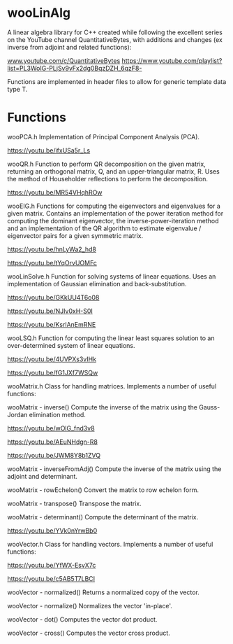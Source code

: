 # wooLinAlg
A linear algebra library for C++ created while following the excellent series on the YouTube channel QuantitativeBytes, with additions and changes (ex inverse from adjoint and related functions):

www.youtube.com/c/QuantitativeBytes
https://www.youtube.com/playlist?list=PL3WoIG-PLjSv9vFx2dg0BqzDZH_6qzF8-

Functions are implemented in header files to allow for generic template data type T.

# Functions
wooPCA.h
Implementation of Principal Component Analysis (PCA).

https://youtu.be/ifxUSa5r_Ls

wooQR.h
Function to perform QR decomposition on the given matrix, returning an orthogonal matrix, Q, and an upper-triangular matrix, R. Uses the method of Householder reflections to perform the decomposition.

https://youtu.be/MR54VHqhROw

wooEIG.h
Functions for computing the eigenvectors and eigenvalues for a given matrix. Contains an implementation of the power iteration method for computing the dominant eigenvector, the inverse-power-iteration method and an implementation of the QR algorithm to estimate eigenvalue / eigenvector pairs for a given symmetric matrix.

https://youtu.be/hnLyWa2_hd8

https://youtu.be/tYqOrvUOMFc

wooLinSolve.h
Function for solving systems of linear equations. Uses an implementation of Gaussian elimination and back-substitution.

https://youtu.be/GKkUU4T6o08

https://youtu.be/NJIv0xH-S0I

https://youtu.be/KsrlAnEmRNE

wooLSQ.h
Function for computing the linear least squares solution to an over-determined system of linear equations.

https://youtu.be/4UVPXs3vIHk

https://youtu.be/fG1JXf7WSQw

wooMatrix.h
Class for handling matrices. Implements a number of useful functions:

wooMatrix - inverse()
Compute the inverse of the matrix using the Gauss-Jordan elimination method.

https://youtu.be/wOlG_fnd3v8

https://youtu.be/AEuNHdgn-R8

https://youtu.be/JWM8Y8b1ZVQ

wooMatrix - inverseFromAdj()
Compute the inverse of the matrix using the adjoint and determinant.

wooMatrix - rowEchelon()
Convert the matrix to row echelon form.

wooMatrix - transpose()
Transpose the matrix.

wooMatrix - determinant()
Compute the determinant of the matrix.

https://youtu.be/YVk0nYrwBb0

wooVector.h
Class for handling vectors. Implements a number of useful functions:

https://youtu.be/YfWX-EsvX7c

https://youtu.be/c5AB5T7LBCI

wooVector - normalized()
Returns a normalized copy of the vector.

wooVector - normalize()
Normalizes the vector 'in-place'.

wooVector - dot()
Computes the vector dot product.

wooVector - cross()
Computes the vector cross product.
